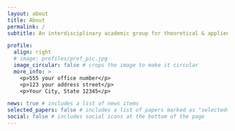 ```yaml
---
layout: about
title: About
permalink: /
subtitle: An interdisciplinary academic group for theoretical & applied machine learning research at <a href='https://www.purdue.edu/'>Purdue University</a>.

profile:
  align: right
  # image: profiles/prof_pic.jpg
  image_circular: false # crops the image to make it circular
  more_info: >
    <p>555 your office number</p>
    <p>123 your address street</p>
    <p>Your City, State 12345</p>

news: true # includes a list of news items
selected_papers: false # includes a list of papers marked as "selected={true}"
social: false # includes social icons at the bottom of the page
---
```



